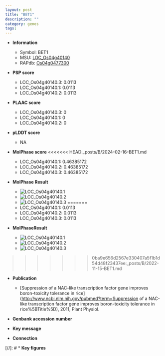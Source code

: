 ```yaml
---
layout: post
title: "BET1"
description: ""
category: genes
tags: 
---
```


* **Information**  
    + Symbol: BET1  
    + MSU: [LOC_Os04g40140](http://rice.plantbiology.msu.edu/cgi-bin/ORF_infopage.cgi?orf=LOC_Os04g40140)  
    + RAPdb: [Os04g0477300](http://rapdb.dna.affrc.go.jp/viewer/gbrowse_details/irgsp1?name=Os04g0477300)  

* **PSP score**  
    + LOC_Os04g40140.3: 0.0113 
    + LOC_Os04g40140.1: 0.0113 
    + LOC_Os04g40140.2: 0.0113 

* **PLAAC score**  
    + LOC_Os04g40140.3: 0 
    + LOC_Os04g40140.1: 0 
    + LOC_Os04g40140.2: 0 

* **pLDDT score**
    + NA


* **MolPhase score**
<<<<<<< HEAD:_posts/B/2024-02-16-BET1.md
    + LOC_Os04g40140.1: 0.46385172
    + LOC_Os04g40140.2: 0.46385172
    + LOC_Os04g40140.3: 0.46385172

* **MolPhase Result**
    + ![LOC_Os04g40140.1](https://304243504.github.io/Pictures/LOC_Os04g/LOC_Os04g40140.1.png)
    + ![LOC_Os04g40140.2](https://304243504.github.io/Pictures/LOC_Os04g/LOC_Os04g40140.2.png)
    + ![LOC_Os04g40140.3](https://304243504.github.io/Pictures/LOC_Os04g/LOC_Os04g40140.3.png)
=======
    + LOC_Os04g40140.1: 0.0113
    + LOC_Os04g40140.2: 0.0113
    + LOC_Os04g40140.3: 0.0113

* **MolPhaseResult**
    + ![LOC_Os04g40140.1](https://ricepsp.github.io/pictures/LOC_Os04g/LOC_Os04g40140.1.png)
    + ![LOC_Os04g40140.2](https://ricepsp.github.io/pictures/LOC_Os04g/LOC_Os04g40140.2.png)
    + ![LOC_Os04g40140.3](https://ricepsp.github.io/pictures/LOC_Os04g/LOC_Os04g40140.3.png)
>>>>>>> 0ba9e656d2567e330407a5f1b1d54d48f23437ee:_posts/B/2022-11-15-BET1.md

* **Publication**  
    + [Suppression of a NAC-like transcription factor gene improves boron-toxicity tolerance in rice](http://www.ncbi.nlm.nih.gov/pubmed?term=Suppression of a NAC-like transcription factor gene improves boron-toxicity tolerance in rice%5BTitle%5D), 2011, Plant Physiol.

* **Genbank accession number**  

* **Key message**  

* **Connection**  

[//]: # * **Key figures**  


